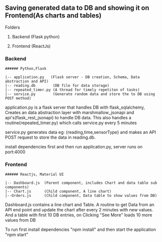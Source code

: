 ## Saving generated data to DB and showing it on Frontend(As charts and tables)


Folders

1. Backend (Flask python)

2. Frontend (ReactJs)

### Backend
    ###### Python,Flask
    
    |-- application.py   (Flask server - DB creation, Schema, Data abstraction and API)
    |-- reading.db        (DB file for data storage)
    |-- repeated_timer.py (A thread for timely repetiton of tasks)
    |-- service.py        (Generate random data and store the to DB using POST method)

application.py is a flask server that handles DB with flask_sqlalchemy, Creates an data abstraction layer with marshmallow_jsonapi and api's(flask_rest_jsonapi) to handle DB data. This also handles a routine(repeated_timer.py) which calls service.py every 5 minutes

service.py generates data eg: {reading,time,sensorType} and makes an API POST request to store the data in reading.db.

install dependencies first and then run  application.py, server runs on port:4000

### Frontend
    ###### Reactjs, Material UI

    |-- Dashboard.js  (Parent component, includes Chart and data table sub components)
    |-- Chart.js      (Child component, A line chart)
    |--Orders.js      (Child component, Data table to show values from DB)

Dashboard.js contains a line chart and Table. A routine to get Data from an API end point and update the chart after every 2 minutes with new values. And a table with first 10 DB entries, on Clicking "See More" loads 10 more values from DB


To run first install dependencies "npm install" and then start the application "npm start"
